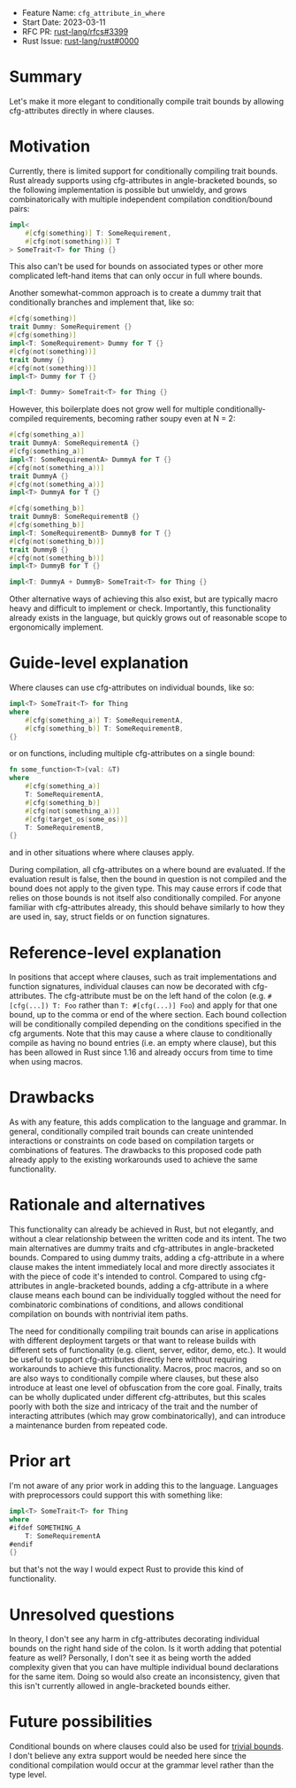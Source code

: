 - Feature Name: `cfg_attribute_in_where`
- Start Date: 2023-03-11
- RFC PR: [rust-lang/rfcs#3399](https://github.com/rust-lang/rfcs/pull/3399)
- Rust Issue: [rust-lang/rust#0000](https://github.com/rust-lang/rust/issues/0000)

# Summary
[summary]: #summary

Let's make it more elegant to conditionally compile trait bounds by allowing cfg-attributes directly in where clauses.

# Motivation
[motivation]: #motivation

Currently, there is limited support for conditionally compiling trait bounds. Rust already supports using cfg-attributes in 
angle-bracketed bounds, so the following implementation is possible but unwieldy, and grows combinatorically with multiple 
independent compilation condition/bound pairs:

```rust
impl<
    #[cfg(something)] T: SomeRequirement, 
    #[cfg(not(something))] T
> SomeTrait<T> for Thing {}
```

This also can't be used for bounds on associated types or other more complicated left-hand items that can only occur in full where bounds.

Another somewhat-common approach is to create a dummy trait that conditionally branches and implement that, like so:

```rust
#[cfg(something)]
trait Dummy: SomeRequirement {}
#[cfg(something)]
impl<T: SomeRequirement> Dummy for T {}
#[cfg(not(something))]
trait Dummy {}
#[cfg(not(something))]
impl<T> Dummy for T {}

impl<T: Dummy> SomeTrait<T> for Thing {}
```

However, this boilerplate does not grow well for multiple conditionally-compiled requirements, becoming rather soupy even at N = 2:

```rust
#[cfg(something_a)]
trait DummyA: SomeRequirementA {}
#[cfg(something_a)]
impl<T: SomeRequirementA> DummyA for T {}
#[cfg(not(something_a))]
trait DummyA {}
#[cfg(not(something_a))]
impl<T> DummyA for T {}

#[cfg(something_b)]
trait DummyB: SomeRequirementB {}
#[cfg(something_b)]
impl<T: SomeRequirementB> DummyB for T {}
#[cfg(not(something_b))]
trait DummyB {}
#[cfg(not(something_b))]
impl<T> DummyB for T {}

impl<T: DummyA + DummyB> SomeTrait<T> for Thing {}
```

Other alternative ways of achieving this also exist, but are typically macro heavy and difficult to implement or check. Importantly, this 
functionality already exists in the language, but quickly grows out of reasonable scope to ergonomically implement.

# Guide-level explanation
[guide-level-explanation]: #guide-level-explanation

Where clauses can use cfg-attributes on individual bounds, like so:

```rust
impl<T> SomeTrait<T> for Thing
where
    #[cfg(something_a)] T: SomeRequirementA,
    #[cfg(something_b)] T: SomeRequirementB,
{}
```
or on functions, including multiple cfg-attributes on a single bound:
```rust
fn some_function<T>(val: &T)
where
    #[cfg(something_a)] 
    T: SomeRequirementA,
    #[cfg(something_b)] 
    #[cfg(not(something_a))] 
    #[cfg(target_os(some_os))] 
    T: SomeRequirementB,
{}
```
and in other situations where where clauses apply.

During compilation, all cfg-attributes on a where bound are evaluated. If the evaluation result is false, then the bound in question is not
compiled and the bound does not apply to the given type. This may cause errors if code that relies on those bounds is not itself also 
conditionally compiled. For anyone familiar with cfg-attributes already, this should behave similarly to how they are used in, say, struct 
fields or on function signatures.

# Reference-level explanation
[reference-level-explanation]: #reference-level-explanation

In positions that accept where clauses, such as trait implementations and function signatures, individual clauses can now be decorated with 
cfg-attributes. The cfg-attribute must be on the left hand of the colon (e.g. `#[cfg(...]) T: Foo` rather than `T: #[cfg(...)] Foo`) and 
apply for that one bound, up to the comma or end of the where section. Each bound collection will be conditionally compiled depending on the 
conditions specified in the cfg arguments. Note that this may cause a where clause to conditionally compile as having no bound entries 
(i.e. an empty where clause), but this has been allowed in Rust since 1.16 and already occurs from time to time when using macros.

# Drawbacks
[drawbacks]: #drawbacks

As with any feature, this adds complication to the language and grammar. In general, conditionally compiled trait bounds can create 
unintended interactions or constraints on code based on compilation targets or combinations of features. The drawbacks to this proposed 
code path already apply to the existing workarounds used to achieve the same functionality.

# Rationale and alternatives
[rationale-and-alternatives]: #rationale-and-alternatives

This functionality can already be achieved in Rust, but not elegantly, and without a clear relationship between the written code and its
intent. The two main alternatives are dummy traits and cfg-attributes in angle-bracketed bounds. Compared to using dummy traits, adding a 
cfg-attribute in a where clause makes the intent immediately local and more directly associates it with the piece of code it's intended to 
control. Compared to using cfg-attributes in angle-bracketed bounds, adding a cfg-attribute in a where clause means each bound can be 
individually toggled without the need for combinatoric combinations of conditions, and allows conditional compilation on bounds with 
nontrivial item paths.

The need for conditionally compiling trait bounds can arise in applications with different deployment targets or that want to release 
builds with different sets of functionality (e.g. client, server, editor, demo, etc.). It would be useful to support cfg-attributes 
directly here without requiring workarounds to achieve this functionality. Macros, proc macros, and so on are also ways to conditionally 
compile where clauses, but these also introduce at least one level of obfuscation from the core goal. Finally, traits can be wholly 
duplicated under different cfg-attributes, but this scales poorly with both the size and intricacy of the trait and the number of 
interacting attributes (which may grow combinatorically), and can introduce a maintenance burden from repeated code.

# Prior art
[prior-art]: #prior-art

I'm not aware of any prior work in adding this to the language. Languages with preprocessors could support this with something like:

```rust
impl<T> SomeTrait<T> for Thing
where
#ifdef SOMETHING_A
    T: SomeRequirementA
#endif
{}
```
but that's not the way I would expect Rust to provide this kind of functionality.

# Unresolved questions
[unresolved-questions]: #unresolved-questions

In theory, I don't see any harm in cfg-attributes decorating individual bounds on the right hand side of the colon. Is it worth adding that
potential feature as well? Personally, I don't see it as being worth the added complexity given that you can have multiple individual bound
declarations for the same item. Doing so would also create an inconsistency, given that this isn't currently allowed in angle-bracketed 
bounds either.

# Future possibilities
[future-possibilities]: #future-possibilities

Conditional bounds on where clauses could also be used for [trivial bounds](https://github.com/rust-lang/rust/issues/48214). I don't believe 
any extra support would be needed here since the conditional compilation would occur at the grammar level rather than the type level.
